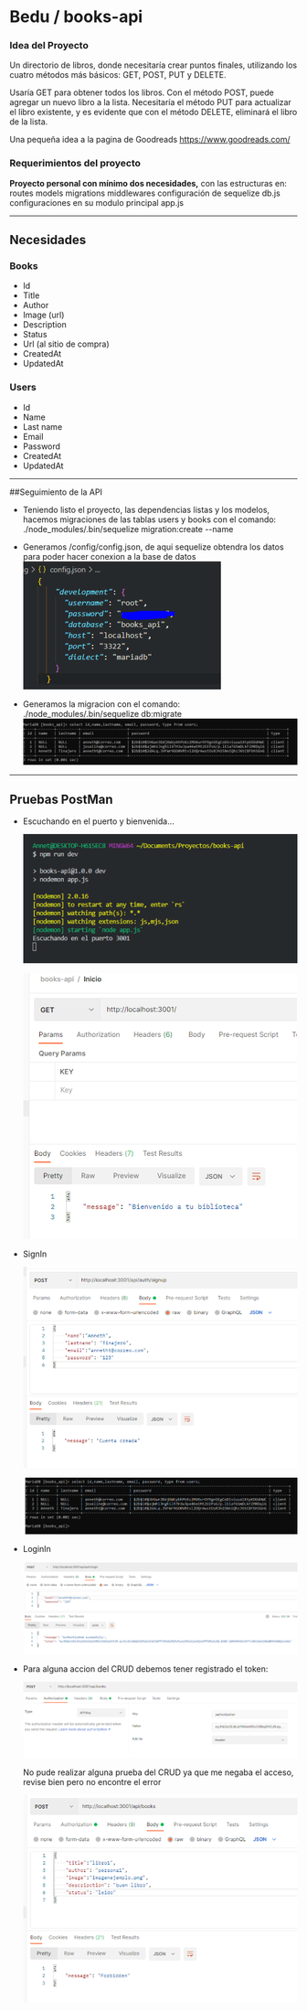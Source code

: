 # Bedu / books-api

### Idea del Proyecto

Un directorio de libros, donde necesitaría crear puntos finales, utilizando los cuatro métodos más básicos: GET, POST, PUT y DELETE.

Usaría GET para obtener todos los libros. Con el método POST, puede agregar un nuevo libro a la lista. Necesitaría el método PUT para actualizar el libro existente, y es evidente que con el método DELETE, eliminará el libro de la lista.

Una pequeña idea a la pagina de Goodreads https://www.goodreads.com/

### Requerimientos del proyecto

**Proyecto personal con mínimo dos necesidades,** con las estructuras en:
routes
models
migrations
middlewares
configuración de sequelize db.js
configuraciones en su modulo principal app.js

---

## Necesidades

### Books

- Id
- Title
- Author
- Image (url)
- Description
- Status
- Url (al sitio de compra)
- CreatedAt
- UpdatedAt


### Users

- Id
- Name
- Last name
- Email
- Password
- CreatedAt
- UpdatedAt

---
##Seguimiento de la API
 - Teniendo listo el proyecto, las dependencias listas y los modelos, hacemos migraciones de las tablas users y books con el comando:
 ./node_modules/.bin/sequelize migration:create --name 

- Generamos /config/config.json, de aqui sequelize obtendra los datos para poder hacer conexion a la base de datos
![Untitled](img/config.PNG)

- Generamos la migracion con el comando:
./node_modules/.bin/sequelize db:migrate
![Untitled](img/tablas.PNG)

---
## Pruebas PostMan

 

- Escuchando en el puerto y bienvenida…
    
    ![Untitled](img/1.1.png)
    
    ![Untitled](img/1.2.png)
    
- SignIn
    
    ![Untitled](img/2.1.png)
    
    ![Untitled](img/2.2.png)
    
- LoginIn
    
    ![Untitled](img/3.png)
    

- Para alguna accion del CRUD debemos tener registrado el token:

    ![Untitled](img/4.1.png)

    No pude realizar alguna prueba del CRUD ya que me negaba el acceso, revise bien pero no encontre el error
    
    ![Untitled](img/4.2.png)